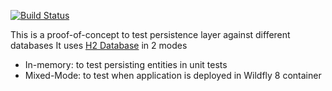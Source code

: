 [![Build Status](https://api.shippable.com/projects/54198afdac22859af7440514/badge?branchName=master)](https://app.shippable.com/projects/54198afdac22859af7440514/builds/latest)

This is a proof-of-concept to test persistence layer against different databases
It uses [H2 Database](http://www.h2database.com/html/main.html) in 2 modes

- In-memory: to test persisting entities in unit tests
- Mixed-Mode: to test when application is deployed in Wildfly 8 container
